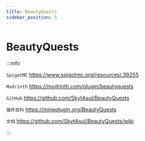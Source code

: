 ```yaml
---
title: BeautyQuests
sidebar_position: 5
---
```


# BeautyQuests

:::info

`SpigotMC` https://www.spigotmc.org/resources/.39255

`Modrinth` https://modrinth.com/plugin/beautyquests

`GitHub` https://github.com/SkytAsul/BeautyQuests

`插件百科` https://mineplugin.org/BeautyQuests

`文档` https://github.com/SkytAsul/BeautyQuests/wiki

:::
